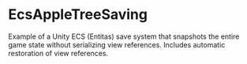 # EcsAppleTreeSaving
Example of a Unity ECS (Entitas) save system that snapshots the entire game state without serializing view references. Includes automatic restoration of view references.
